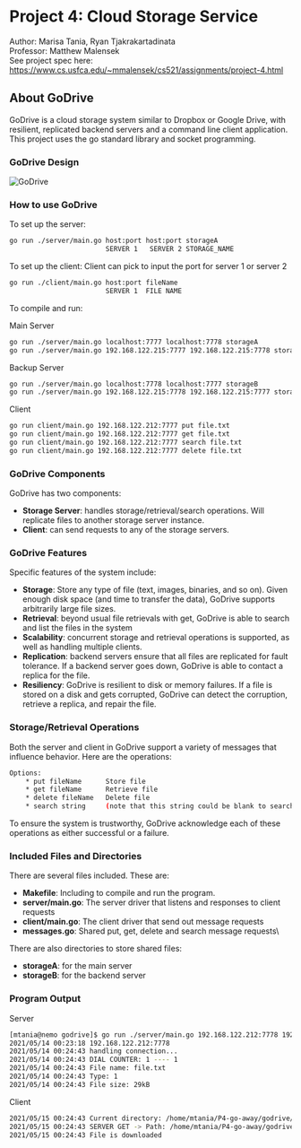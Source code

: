 # Project 4: Cloud Storage Service
Author: Marisa Tania, Ryan Tjakrakartadinata\
Professor: Matthew Malensek\
See project spec here: https://www.cs.usfca.edu/~mmalensek/cs521/assignments/project-4.html

## About GoDrive
GoDrive is a cloud storage system similar to Dropbox or Google Drive, with resilient, replicated backend servers and a command line client application. This project uses the go standard library and socket programming.

### GoDrive Design
![GoDrive](https://user-images.githubusercontent.com/60201466/118353545-9dbbb100-b51b-11eb-8a67-487c521815a8.jpg)

### How to use GoDrive

To set up the server: 
```bash
go run ./server/main.go host:port host:port storageA
                        SERVER 1   SERVER 2 STORAGE_NAME
```

To set up the client: 
Client can pick to input the port for server 1 or server 2
```bash
go run ./client/main.go host:port fileName
                        SERVER 1  FILE NAME
```

To compile and run:

Main Server
```bash
go run ./server/main.go localhost:7777 localhost:7778 storageA
go run ./server/main.go 192.168.122.215:7777 192.168.122.215:7778 storageA
```

Backup Server
```bash
go run ./server/main.go localhost:7778 localhost:7777 storageB
go run ./server/main.go 192.168.122.215:7778 192.168.122.215:7777 storageB
```

Client
```bash
go run client/main.go 192.168.122.212:7777 put file.txt
go run client/main.go 192.168.122.212:7777 get file.txt
go run client/main.go 192.168.122.212:7777 search file.txt
go run client/main.go 192.168.122.212:7777 delete file.txt
```

### GoDrive Components
GoDrive has two components:
- <b>Storage Server</b>: handles storage/retrieval/search operations. Will replicate files to another storage server instance.
- <b>Client</b>: can send requests to any of the storage servers.

### GoDrive Features
Specific features of the system include:
- <b>Storage</b>: Store any type of file (text, images, binaries, and so on). Given enough disk space (and time to transfer the data), GoDrive supports arbitrarily large file sizes.
- <b>Retrieval</b>: beyond usual file retrievals with get, GoDrive is able to search and list the files in the system
- <b>Scalability</b>: concurrent storage and retrieval operations is supported, as well as handling multiple clients.
- <b>Replication</b>: backend servers ensure that all files are replicated for fault tolerance. If a backend server goes down, GoDrive is able to contact a replica for the file.
- <b>Resiliency</b>: GoDrive is resilient to disk or memory failures. If a file is stored on a disk and gets corrupted, GoDrive can detect the corruption, retrieve a replica, and repair the file.

### Storage/Retrieval Operations
Both the server and client in GoDrive support a variety of messages that influence behavior. Here are the operations:
```bash
Options:
    * put fileName      Store file
    * get fileName      Retrieve file
    * delete fileName   Delete file
    * search string     (note that this string could be blank to search for all files)
```
To ensure the system is trustworthy, GoDrive acknowledge each of these operations as either successful or a failure. 

### Included Files and Directories
There are several files included. These are:
   - <b>Makefile</b>: Including to compile and run the program.
   - <b>server/main.go</b>: The server driver that listens and responses to client requests
   - <b>client/main.go</b>: The client driver that send out message requests
   - <b>messages.go</b>: Shared put, get, delete and search message requests\
 
 There are also directories to store shared files:
   - <b>storageA</b>: for the main server
   - <b>storageB</b>: for the backend server

### Program Output

Server
```bash
[mtania@nemo godrive]$ go run ./server/main.go 192.168.122.212:7778 192.168.122.212:7777 storageA
2021/05/14 00:23:18 192.168.122.212:7778
2021/05/14 00:24:43 handling connection...
2021/05/14 00:24:43 DIAL COUNTER: 1 ---- 1
2021/05/14 00:24:43 File name: file.txt
2021/05/14 00:24:43 Type: 1
2021/05/14 00:24:43 File size: 29kB 
```

Client
```bash
2021/05/15 00:24:43 Current directory: /home/mtania/P4-go-away/godrive/storageA
2021/05/15 00:24:43 SERVER GET -> Path: /home/mtania/P4-go-away/godrive/storageA/file.txt
2021/05/15 00:24:43 File is downloaded
```
